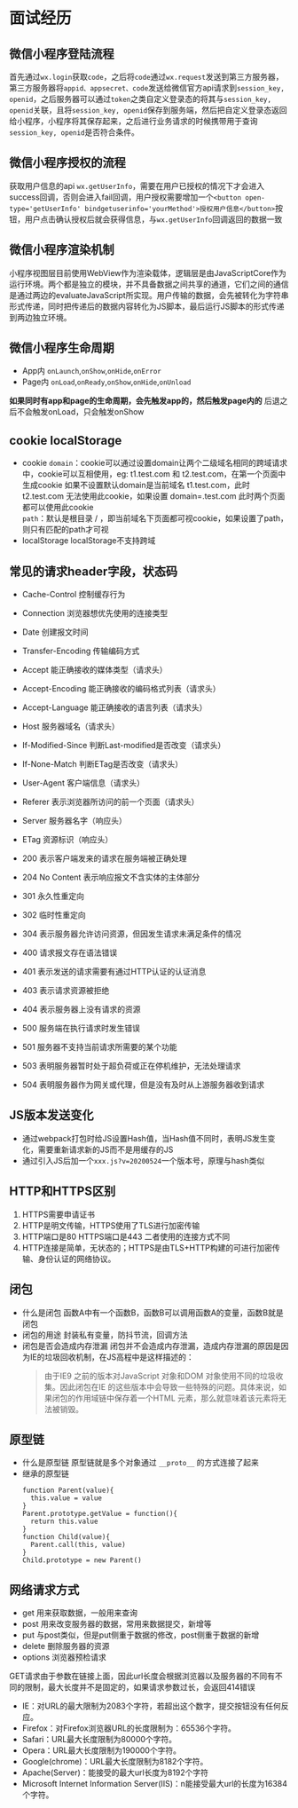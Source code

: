 # 面试经历

## 微信小程序登陆流程
首先通过`wx.login`获取`code`，之后将`code`通过`wx.request`发送到第三方服务器，第三方服务器将`appid、appsecret、code`发送给微信官方api请求到`session_key, openid`，之后服务器可以通过`token`之类自定义登录态的将其与`session_key, openid`关联，且将`session_key, openid`保存到服务端，然后把自定义登录态返回给小程序，小程序将其保存起来，之后进行业务请求的时候携带用于查询`session_key, openid`是否符合条件。

## 微信小程序授权的流程
获取用户信息的api `wx.getUserInfo`，需要在用户已授权的情况下才会进入success回调，否则会进入fail回调，用户授权需要增加一个`<button open-type='getUserInfo' bindgetuserinfo='yourMethod'>授权用户信息</button>`按钮，用户点击确认授权后就会获得信息，与`wx.getUserInfo`回调返回的数据一致

## 微信小程序渲染机制
小程序视图层目前使用WebView作为渲染载体，逻辑层是由JavaScriptCore作为运行环境。两个都是独立的模块，并不具备数据之间共享的通道，它们之间的通信是通过两边的evaluateJavaScript所实现。用户传输的数据，会先被转化为字符串形式传递，同时把传递后的数据内容转化为JS脚本，最后运行JS脚本的形式传递到两边独立环境。

## 微信小程序生命周期
- App内
`onLaunch`,`onShow`,`onHide`,`onError`
- Page内
`onLoad`,`onReady`,`onShow`,`onHide`,`onUnload`

 **如果同时有app和page的生命周期，会先触发app的，然后触发page内的**
 后退之后不会触发onLoad，只会触发onShow

## cookie localStorage
- cookie
`domain`：cookie可以通过设置domain让两个二级域名相同的跨域请求中，cookie可以互相使用，eg: t1.test.com 和 t2.test.com，在第一个页面中生成cookie 如果不设置默认domain是当前域名 t1.test.com，此时 t2.test.com 无法使用此cookie，如果设置 domain=.test.com 此时两个页面都可以使用此cookie </br>
`path`：默认是根目录 / ，即当前域名下页面都可视cookie，如果设置了path，则只有匹配的path才可视
- localStorage
localStorage不支持跨域

## 常见的请求header字段，状态码
- Cache-Control 控制缓存行为
- Connection 浏览器想优先使用的连接类型
- Date 创建报文时间
- Transfer-Encoding 传输编码方式
- Accept 能正确接收的媒体类型（请求头）
- Accept-Encoding 能正确接收的编码格式列表（请求头）
- Accept-Language 能正确接收的语言列表（请求头）
- Host 服务器域名（请求头）
- If-Modified-Since 判断Last-modified是否改变（请求头）
- If-None-Match 判断ETag是否改变（请求头）
- User-Agent 客户端信息（请求头）
- Referer 表示浏览器所访问的前一个页面（请求头）
- Server 服务器名字（响应头）
- ETag 资源标识（响应头）

- 200 表示客户端发来的请求在服务端被正确处理
- 204 No Content 表示响应报文不含实体的主体部分
- 301 永久性重定向
- 302 临时性重定向
- 304 表示服务器允许访问资源，但因发生请求未满足条件的情况
- 400 请求报文存在语法错误
- 401 表示发送的请求需要有通过HTTP认证的认证消息
- 403 表示请求资源被拒绝
- 404 表示服务器上没有请求的资源
- 500 服务端在执行请求时发生错误
- 501 服务器不支持当前请求所需要的某个功能
- 503 表明服务器暂时处于超负荷或正在停机维护，无法处理请求
- 504 表明服务器作为网关或代理，但是没有及时从上游服务器收到请求

## JS版本发送变化
- 通过webpack打包时给JS设置Hash值，当Hash值不同时，表明JS发生变化，需要重新请求新的JS而不是用缓存的JS
- 通过引入JS后加一个`xxx.js?v=20200524`一个版本号，原理与hash类似

## HTTP和HTTPS区别
1. HTTPS需要申请证书
2. HTTP是明文传输，HTTPS使用了TLS进行加密传输
3. HTTP端口是80 HTTPS端口是443 二者使用的连接方式不同
4. HTTP连接是简单，无状态的；HTTPS是由TLS+HTTP构建的可进行加密传输、身份认证的网络协议。

## 闭包
- 什么是闭包
  函数A中有一个函数B，函数B可以调用函数A的变量，函数B就是闭包
- 闭包的用途
  封装私有变量，防抖节流，回调方法
- 闭包是否会造成内存泄漏
  闭包并不会造成内存泄漏，造成内存泄漏的原因是因为IE的垃圾回收机制，在JS高程中是这样描述的：
	> 由于IE9 之前的版本对JavaScript 对象和DOM 对象使用不同的垃圾收集。因此闭包在IE 的这些版本中会导致一些特殊的问题。具体来说，如果闭包的作用域链中保存着一个HTML 元素，那么就意味着该元素将无法被销毁。

## 原型链
- 什么是原型链
  原型链就是多个对象通过 `__proto__` 的方式连接了起来
- 继承的原型链
  ```
  function Parent(value){
  	this.value = value
  }
  Parent.prototype.getValue = function(){
  	return this.value
  }
  function Child(value){
  	Parent.call(this, value)
  }
  Child.prototype = new Parent()
	```

## 网络请求方式
- get
  用来获取数据，一般用来查询
- post
  用来改变服务器的数据，常用来数据提交，新增等
- put
  与post类似，但是put侧重于数据的修改，post侧重于数据的新增
- delete
  删除服务器的资源
- options
  浏览器预检请求

GET请求由于参数在链接上面，因此url长度会根据浏览器以及服务器的不同有不同的限制，最大长度并不是固定的，如果请求参数过长，会返回414错误</br>
- IE：对URL的最大限制为2083个字符，若超出这个数字，提交按钮没有任何反应。
- Firefox：对Firefox浏览器URL的长度限制为：65536个字符。
- Safari：URL最大长度限制为80000个字符。
- Opera：URL最大长度限制为190000个字符。
- Google(chrome)：URL最大长度限制为8182个字符。
- Apache(Server)：能接受的最大url长度为8192个字符
- Microsoft Internet Information Server(IIS)：n能接受最大url的长度为16384个字符。
